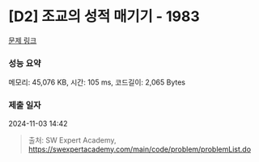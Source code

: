 # [D2] 조교의 성적 매기기 - 1983 

[문제 링크](https://swexpertacademy.com/main/code/problem/problemDetail.do?contestProbId=AV5PwGK6AcIDFAUq) 

### 성능 요약

메모리: 45,076 KB, 시간: 105 ms, 코드길이: 2,065 Bytes

### 제출 일자

2024-11-03 14:42



> 출처: SW Expert Academy, https://swexpertacademy.com/main/code/problem/problemList.do
